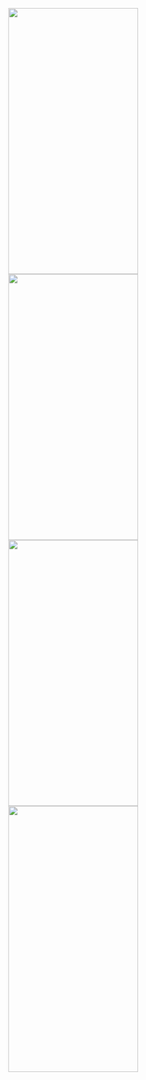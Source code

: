 <img src="https://github.com/user-attachments/assets/26cd7ac1-9041-4573-a78e-1c1d964ed6fe" width="260" height="530"></img>
<img src="https://github.com/user-attachments/assets/64baf254-bf8b-4d19-9745-19ecb7111fc6" width="260" height="530"></img>
<img src="https://github.com/user-attachments/assets/1a75be5c-9edc-4009-9bca-7fbc18899056" width="260" height="530"></img>
<img src="https://github.com/user-attachments/assets/7a7fb760-0c30-4a56-aa22-52a1d46e70e7" width="260" height="530"></img>
